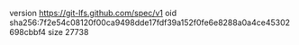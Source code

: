 version https://git-lfs.github.com/spec/v1
oid sha256:7f2e54c08120f00ca9498dde17fdf39a152f0fe6e8288a0a4ce45302698cbbf4
size 27738
